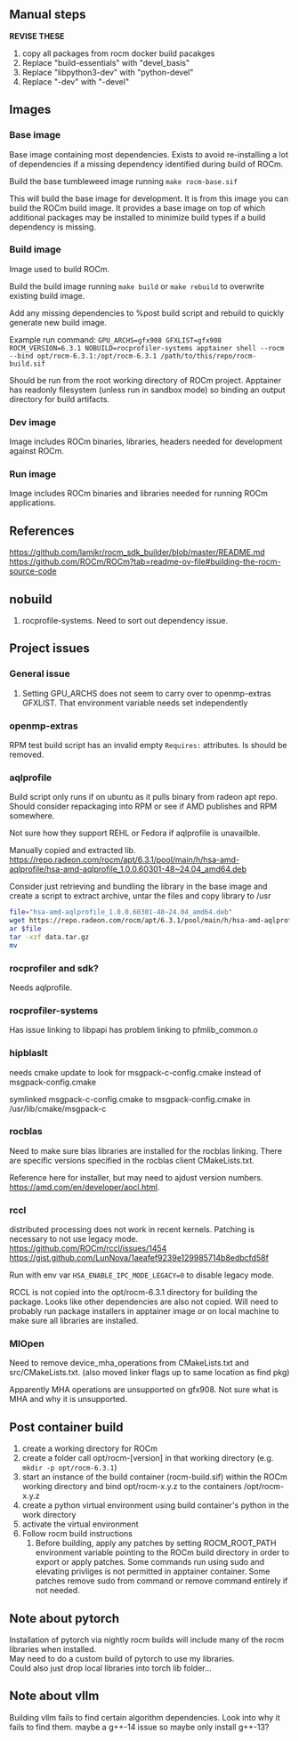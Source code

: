 ## Manual steps

**REVISE THESE**

1. copy all packages from rocm docker build pacakges
2. Replace "build-essentials" with "devel_basis"
3. Replace "libpython3-dev" with "python-devel"
4. Replace "-dev" with "-devel"

## Images

### Base image

Base image containing most dependencies. Exists to avoid re-installing a lot of dependencies if a missing dependency identified during build of ROCm.

Build the base tumbleweed image running `make rocm-base.sif`

This will build the base image for development. It is from this image you can build the ROCm build image. It provides a base image on top of which additional packages may be installed to minimize build types if a build dependency is missing.

### Build image

Image used to build ROCm.

Build the build image running `make build` or `make rebuild` to overwrite existing build image.

Add any missing dependencies to %post build script and rebuild to quickly generate new build image.

Example run command:
`GPU_ARCHS=gfx908 GFXLIST=gfx908 ROCM_VERSION=6.3.1 NOBUILD=rocprofiler-systems apptainer shell --rocm --bind opt/rocm-6.3.1:/opt/rocm-6.3.1 /path/to/this/repo/rocm-build.sif`

Should be run from the root working directory of ROCm project. Apptainer has readonly filesystem (unless run in sandbox mode) so binding an output directory for build artifacts.

### Dev image

Image includes ROCm binaries, libraries, headers needed for development against ROCm.

### Run image

Image includes ROCm binaries and libraries needed for running ROCm applications.

## References

https://github.com/lamikr/rocm_sdk_builder/blob/master/README.md
https://github.com/ROCm/ROCm?tab=readme-ov-file#building-the-rocm-source-code

## nobuild

1. rocprofile-systems. Need to sort out dependency issue.

## Project issues

### General issue

1. Setting GPU_ARCHS does not seem to carry over to openmp-extras GFXLIST. That environment variable needs set independently

### openmp-extras

RPM test build script has an invalid empty `Requires:` attributes. Is should be removed.

### aqlprofile

Build script only runs if on ubuntu as it pulls binary from radeon apt repo. Should consider repackaging into RPM or see if AMD publishes and RPM somewhere.

Not sure how they support REHL or Fedora if aqlprofile is unavailble.

Manually copied and extracted lib. https://repo.radeon.com/rocm/apt/6.3.1/pool/main/h/hsa-amd-aqlprofile/hsa-amd-aqlprofile_1.0.0.60301-48~24.04_amd64.deb

Consider just retrieving and bundling the library in the base image and create a script to extract archive, untar the files and copy library to /usr

```sh
file="hsa-amd-aqlprofile_1.0.0.60301-48~24.04_amd64.deb"
wget https://repo.radeon.com/rocm/apt/6.3.1/pool/main/h/hsa-amd-aqlprofile/$file
ar $file
tar -xzf data.tar.gz
mv

```

### rocprofiler and sdk?

Needs aqlprofile.

### rocprofiler-systems

Has issue linking to libpapi has problem linking to pfmlib_common.o

### hipblaslt

needs cmake update to look for msgpack-c-config.cmake instead of msgpack-config.cmake

symlinked msgpack-c-config.cmake to msgpack-config.cmake in /usr/lib/cmake/msgpack-c

### rocblas

Need to make sure blas libraries are installed for the rocblas linking. There are specific versions specified in the rocblas client CMakeLists.txt.

Reference here for installer, but may need to ajdust version numbers. https://amd.com/en/developer/aocl.html.

### rccl

distributed processing does not work in recent kernels. Patching is necessary to not use legacy mode.  
https://github.com/ROCm/rccl/issues/1454  
https://gist.github.com/LunNova/1aeafef9239e129985714b8edbcfd58f

Run with env var `HSA_ENABLE_IPC_MODE_LEGACY=0` to disable legacy mode.

RCCL is not copied into the opt/rocm-6.3.1 directory for building the package. Looks like other dependencies are also not copied. Will need to probably run package installers in apptainer image or on local machine to make sure all libraries are installed.

### MIOpen

Need to remove device_mha_operations from CMakeLists.txt and src/CMakeLists.txt. (also moved linker flags up to same location as find pkg)

Apparently MHA operations are unsupported on gfx908. Not sure what is MHA and why it is unsupported.

## Post container build

1. create a working directory for ROCm
2. create a folder call opt/rocm-[version] in that working directory (e.g. `mkdir -p opt/rocm-6.3.1`)
3. start an instance of the build container (rocm-build.sif) within the ROCm working directory and bind opt/rocm-x.y.z to the containers /opt/rocm-x.y.z
4. create a python virtual environment using build container's python in the work directory
5. activate the virtual environment
6. Follow rocm build instructions
   1. Before building, apply any patches by setting ROCM_ROOT_PATH environment variable pointing to the ROCm build directory in order to export or apply patches. Some commands run using sudo and elevating privliges is not permitted in apptainer container. Some patches remove sudo from command or remove command entirely if not needed.

## Note about pytorch

Installation of pytorch via nightly rocm builds will include many of the rocm libraries when installed.  
May need to do a custom build of pytorch to use my libraries.  
Could also just drop local libraries into torch lib folder...

## Note about vllm

Building vllm fails to find certain algorithm dependencies.
Look into why it fails to find them. maybe a g++-14 issue so maybe only install g++-13?
